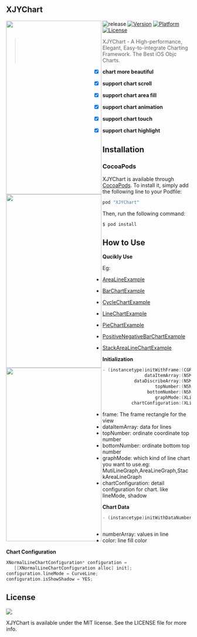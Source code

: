 
## XJYChart

<a href="url"><img src="https://github.com/JunyiXie/XJYChart/raw/master/photos/image1.PNG" align="left" height="472" width="260" ></a>
<a href="url"><img src="https://github.com/JunyiXie/XJYChart/raw/master/photos/image4.PNG" align="left" height="472" width="260" ></a>
<a href="url"><img src="https://github.com/JunyiXie/XJYChart/raw/master/photos/image5.PNG" align="left" height="472" width="260" ></a>


![release](https://img.shields.io/badge/XJYChart-v1.0.0-blue.svg)
[![Version](https://img.shields.io/cocoapods/v/XJYChart.svg?style=flat)](http://cocoapods.org/pods/XJYChart)
[![Platform](https://img.shields.io/cocoapods/p/XJYChart.svg?style=flat)](http://cocoapods.org/pods/XJYChart)
[![License](https://img.shields.io/cocoapods/l/XJYChart.svg?style=flat)](https://github.com/EyreFree/XJYChart/blob/master/LICENSE)

> XJYChart - A High-performance, Elegant, Easy-to-integrate Charting Framework.
> The Best iOS Objc Charts.

- [x] **chart more beautiful**
- [x] **support chart scroll**
- [x] **support chart area fill**
- [x] **support chart animation**
- [x] **support chart touch**
- [x] **support chart highlight**
 


## Installation

### CocoaPods

XJYChart is available through [CocoaPods](http://cocoapods.org). To install
it, simply add the following line to your Podfile:

```ruby
pod "XJYChart"
```

Then, run the following command:

```bash
$ pod install
```

## How to Use

**Qucikly Use**

Eg:
- [AreaLineExample](https://github.com/JunyiXie/XJYChart/blob/master/XJYChartDemo/XJYChartDemo/View/AreaLineTableViewCell.m)

- [BarChartExample](https://github.com/JunyiXie/XJYChart/blob/master/XJYChartDemo/XJYChartDemo/View/BarChartCell.m)

- [CycleChartExample](https://github.com/JunyiXie/XJYChart/blob/master/XJYChartDemo/XJYChartDemo/View/CycleTableViewCell.m)

- [LineChartExample](https://github.com/JunyiXie/XJYChart/blob/master/XJYChartDemo/XJYChartDemo/View/LineChartCell.m)

- [PieChartExample](https://github.com/JunyiXie/XJYChart/blob/master/XJYChartDemo/XJYChartDemo/View/PieChartCell.m)

- [PositiveNegativeBarChartExample](https://github.com/JunyiXie/XJYChart/blob/master/XJYChartDemo/XJYChartDemo/View/PositiveNegativeBarChartCell.m)

- [StackAreaLineChartExample](https://github.com/JunyiXie/XJYChart/blob/master/XJYChartDemo/XJYChartDemo/View/StackAreaTableViewCell.m)

**Initialization**
```objectivec
- (instancetype)initWithFrame:(CGRect)frame 
                dataItemArray:(NSMutableArray<XLineChartItem*>*)dataItemArray 
            dataDiscribeArray:(NSMutableArray<NSString*>*)dataDiscribeArray
                    topNumber:(NSNumber*)topNumbser
                 bottomNumber:(NSNumber*)bottomNumber
                    graphMode:(XLineGraphMode)graphMode
           chartConfiguration:(XLineChartConfiguration*)configuration;
```

- frame: The frame rectangle for the view
- dataItemArray: data for lines
- topNumber: ordinate coordinate top number
- bottomNumber: ordinate bottom top number
- graphMode: which kind of line chart you want to use.eg: MutiLineGraph,AreaLineGraph,StackAreaLineGraph
- chartConfiguration: detail configuration for chart. like lineMode, shadow

**Chart Data**
```objectivec
- (instancetype)initWithDataNumberArray:(NSMutableArray*)numberArray
                                  color:(UIColor*)color;
```
- numberArray: values in line
- color: line fill color

**Chart Configuration**
```objectivec
XNormalLineChartConfiguration* configuration =
   [[XNormalLineChartConfiguration alloc] init];
configuration.lineMode = CurveLine;
configuration.isShowShadow = YES;
```


## License

![](https://upload.wikimedia.org/wikipedia/commons/thumb/f/f8/License_icon-mit-88x31-2.svg/128px-License_icon-mit-88x31-2.svg.png)

XJYChart is available under the MIT license. See the LICENSE file for more info.


